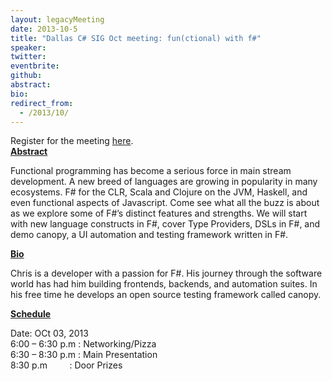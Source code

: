 ```yaml
---
layout: legacyMeeting
date: 2013-10-5
title: "Dallas C# SIG Oct meeting: fun(ctional) with f#"
speaker:
twitter:
eventbrite:
github:
abstract:
bio:
redirect_from:
  - /2013/10/
---
```


<p>Register for the meeting <a href="https://sigoct.eventbrite.com/">here</a>.<br />
<strong style="text-decoration: underline;">Abstract</strong></p>
<p>Functional programming has become a serious force in main stream development. A new breed of languages are growing in popularity in many ecosystems. F# for the CLR, Scala and Clojure on the JVM, Haskell, and even functional aspects of Javascript. Come see what all the buzz is about as we explore some of F#&#8217;s distinct features and strengths. We will start with new language constructs in F#, cover Type Providers, DSLs in F#, and demo canopy, a UI automation and testing framework written in F#.</p>
<p><strong><span style="text-decoration: underline;">Bio</span></strong></p>
<p>Chris is a developer with a passion for F#. His journey through the software world has had him building frontends, backends, and automation suites. In his free time he develops an open source testing framework called canopy.</p>
<p><strong><span style="text-decoration: underline;">Schedule</span></strong></p>
<p>Date: OCt 03, 2013<br />
6:00 &#8211; 6:30 p.m : Networking/Pizza<br />
6:30 &#8211; 8:30 p.m : Main Presentation<br />
8:30 p.m &nbsp; &nbsp; &nbsp; &nbsp; : Door Prizes</p>

